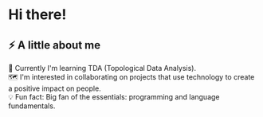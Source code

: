 <h1 aling="center">Hi there!</h1>

<h2 aling="left"> ⚡️ A little about me  </h2>

🤯 Currently I'm learning TDA (Topological Data Analysis).<br>
🗺️ I'm interested in collaborating on projects that use technology to create a positive impact on people.<br>
💡 Fun fact: Big fan of the essentials: programming and language fundamentals.<br>




